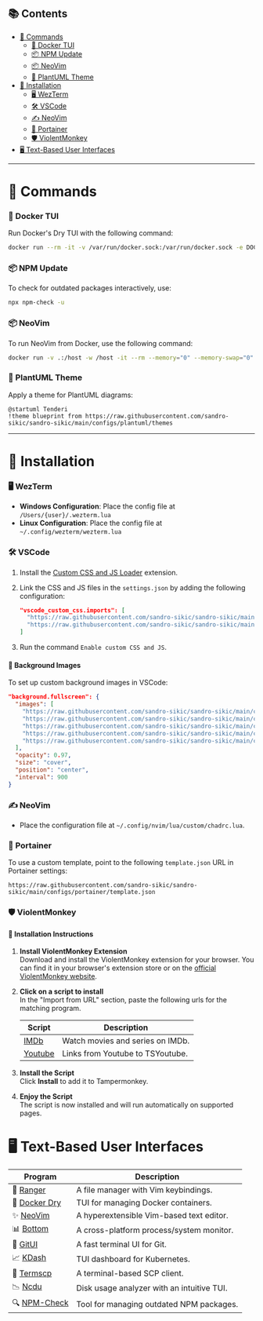 ## 📚 Contents
- [📜 Commands](#-commands)
    - [🐳 Docker TUI](#-docker-tui)
    - [📦 NPM Update](#-npm-update)
    - [📦 NeoVim](#-neovim)
    - [🎨 PlantUML Theme](#-plantuml-theme)
- [🚀 Installation](#-installation)
    - [🖥️ WezTerm](#️-wezterm)
    - [🛠️ VSCode](#️-vscode)
    - [✍️ NeoVim](#️-neovim)
    - [📂 Portainer](#-portainer)
    - [🛡️ ViolentMonkey](#️-violentmonkey)
- [🖥️ Text-Based User Interfaces](#️-text-based-user-interfaces)

---

# 📜 Commands

### 🐳 Docker TUI

Run Docker's Dry TUI with the following command:

```bash
docker run --rm -it -v /var/run/docker.sock:/var/run/docker.sock -e DOCKER_HOST=$DOCKER_HOST moncho/dry
```

### 📦 NPM Update

To check for outdated packages interactively, use:

```bash
npx npm-check -u
```

### 📦 NeoVim 

To run NeoVim from Docker, use the following command:

```bash
docker run -v .:/host -w /host -it --rm --memory="0" --memory-swap="0" --cpu-shares=1024 ghcr.io/sandro-sikic/sandro-sikic-neovim
```

### 🎨 PlantUML Theme

Apply a theme for PlantUML diagrams:

```plantuml
@startuml Tenderi
!theme blueprint from https://raw.githubusercontent.com/sandro-sikic/sandro-sikic/main/configs/plantuml/themes
```

---

# 🚀 Installation

### 🖥️ WezTerm

- **Windows Configuration**: Place the config file at `/Users/{user}/.wezterm.lua`
- **Linux Configuration**: Place the config file at `~/.config/wezterm/wezterm.lua`

### 🛠️ VSCode

1. Install the [Custom CSS and JS Loader](https://marketplace.visualstudio.com/items?itemName=be5invis.vscode-custom-css) extension.
2. Link the CSS and JS files in the `settings.json` by adding the following configuration:

   ```json
   "vscode_custom_css.imports": [
     "https://raw.githubusercontent.com/sandro-sikic/sandro-sikic/main/configs/vscode/style.css",
     "https://raw.githubusercontent.com/sandro-sikic/sandro-sikic/main/configs/vscode/glow.js"
   ]
   ```

3. Run the command `Enable custom CSS and JS`.

#### 🌄 Background Images

To set up custom background images in VSCode:

```json
"background.fullscreen": {
  "images": [
    "https://raw.githubusercontent.com/sandro-sikic/sandro-sikic/main/configs/images/futuristic_alpha_cat.png",
    "https://raw.githubusercontent.com/sandro-sikic/sandro-sikic/main/configs/images/retrowave_cat.png",
    "https://raw.githubusercontent.com/sandro-sikic/sandro-sikic/main/configs/images/retrowave_cat_with_glasses.png",
    "https://raw.githubusercontent.com/sandro-sikic/sandro-sikic/main/configs/images/sunglasses_at_night.png",
    "https://raw.githubusercontent.com/sandro-sikic/sandro-sikic/main/configs/images/wip_synthwave_city__gizille_the_cat.png"
  ],
  "opacity": 0.97,
  "size": "cover",
  "position": "center",
  "interval": 900
}
```

### ✍️ NeoVim

- Place the configuration file at `~/.config/nvim/lua/custom/chadrc.lua`.

### 📂 Portainer

To use a custom template, point to the following `template.json` URL in Portainer settings:

```text
https://raw.githubusercontent.com/sandro-sikic/sandro-sikic/main/configs/portainer/template.json
```

### 🛡️ ViolentMonkey

#### 📝 Installation Instructions

1. **Install ViolentMonkey Extension**  
   Download and install the ViolentMonkey extension for your browser. You can find it in your browser's extension store or on the [official ViolentMonkey website](https://violentmonkey.github.io/get-it/).

2. **Click on a script to install**  
   In the "Import from URL" section, paste the following urls for the matching program.

   | Script                                                                                                       | Description                      |
   | ------------------------------------------------------------------------------------------------------------ | -------------------------------- |
   | [IMDb](https://github.com/sandro-sikic/sandro-sikic/raw/main/configs/violentMonkey/imdb/index.user.js)       | Watch movies and series on IMDb. |
   | [Youtube](https://github.com/sandro-sikic/sandro-sikic/raw/main/configs/violentMonkey/youtube/index.user.js) | Links from Youtube to TSYoutube. |

3. **Install the Script**  
   Click **Install** to add it to Tampermonkey.

4. **Enjoy the Script**  
   The script is now installed and will run automatically on supported pages.

# 🖥️ Text-Based User Interfaces

| Program                                                | Description                                |
| ------------------------------------------------------ | ------------------------------------------ |
| 📁 [Ranger](https://github.com/ranger/ranger)           | A file manager with Vim keybindings.       |
| 🐳 [Docker Dry](https://github.com/moncho/dry)          | TUI for managing Docker containers.        |
| ✨ [NeoVim](https://github.com/neovim/neovim)           | A hyperextensible Vim-based text editor.   |
| 📊 [Bottom](https://github.com/ClementTsang/bottom)     | A cross-platform process/system monitor.   |
| 🌲 [GitUI](https://github.com/extrawurst/gitui)         | A fast terminal UI for Git.                |
| 📈 [KDash](https://github.com/kdash-rs/kdash)           | TUI dashboard for Kubernetes.              |
| 📡 [Termscp](https://github.com/veeso/termscp)          | A terminal-based SCP client.               |
| 📉 [Ncdu](https://dev.yorhel.nl/ncdu)                   | Disk usage analyzer with an intuitive TUI. |
| 🔍 [NPM-Check](https://www.npmjs.com/package/npm-check) | Tool for managing outdated NPM packages.   |
